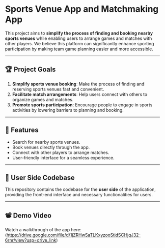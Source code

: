 # Sports Venue App and Matchmaking App

This project aims to **simplify the process of finding and booking nearby sports venues** while enabling users to arrange games and matches with other players. We believe this platform can significantly enhance sporting participation by making team game planning easier and more accessible.

---

## 🏆 Project Goals

1. **Simplify sports venue booking**: Make the process of finding and reserving sports venues fast and convenient.
2. **Facilitate match arrangements**: Help users connect with others to organize games and matches.
3. **Promote sports participation**: Encourage people to engage in sports activities by lowering barriers to planning and booking.

---

## 🚀 Features

- Search for nearby sports venues.
- Book venues directly through the app.
- Connect with other players to arrange matches.
- User-friendly interface for a seamless experience.

---

## 📂 User Side Codebase

This repository contains the codebase for the **user side** of the application, providing the front-end interface and necessary functionalities for users.

---

## 📽️ Demo Video

Watch a walkthrough of the app here: (https://drive.google.com/file/d/1jZRHwSaTLKxyzooStidSCHjqJ32-6rnr/view?usp=drive_link)


